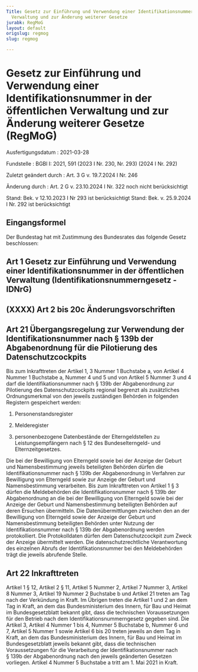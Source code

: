 ```yaml
---
Title: Gesetz zur Einführung und Verwendung einer Identifikationsnummer in der öffentlichen
  Verwaltung und zur Änderung weiterer Gesetze
jurabk: RegMoG
layout: default
origslug: regmog
slug: regmog

---
```


# Gesetz zur Einführung und Verwendung einer Identifikationsnummer in der öffentlichen Verwaltung und zur Änderung weiterer Gesetze (RegMoG)

Ausfertigungsdatum
:   2021-03-28

Fundstelle
:   BGBl I: 2021, 591 (2023 I Nr. 230, Nr. 293) (2024 I Nr. 292)

Zuletzt geändert durch
:   Art. 3 G v. 19.7.2024 I Nr. 246

Änderung durch
:   Art. 2 G v. 23.10.2024 I Nr. 322 noch nicht berücksichtigt

Stand: Bek. v 12.10.2023 I Nr 293 ist berücksichtigt
Stand: Bek. v. 25.9.2024 I Nr. 292 ist berücksichtigt

## Eingangsformel

Der Bundestag hat mit Zustimmung des Bundesrates das folgende Gesetz beschlossen:


## Art 1 Gesetz zur Einführung und Verwendung einer Identifikationsnummer in der öffentlichen Verwaltung (Identifikationsnummerngesetz - IDNrG)


## (XXXX) Art 2 bis 20c Änderungsvorschriften



## Art 21 Übergangsregelung zur Verwendung der Identifikationsnummer nach § 139b der Abgabenordnung für die Pilotierung des Datenschutzcockpits

Bis zum Inkrafttreten der Artikel 1, 3 Nummer 1 Buchstabe a, von Artikel 4 Nummer 1 Buchstabe a, Nummer 4 und 5 und von Artikel 5 Nummer 3 und 4 darf die Identifikationsnummer nach § 139b der Abgabenordnung zur Pilotierung des Datenschutzcockpits regional begrenzt als zusätzliches Ordnungsmerkmal von den jeweils zuständigen Behörden in folgenden Registern gespeichert werden:

1.  Personenstandsregister


2.  Melderegister


3.  personenbezogene Datenbestände der Elterngeldstellen zu Leistungsempfängern nach § 12 des Bundeselterngeld- und Elternzeitgesetzes.



Die bei der Bewilligung von Elterngeld sowie bei der Anzeige der Geburt und Namensbestimmung jeweils beteiligten Behörden dürfen die Identifikationsnummer nach § 139b der Abgabenordnung in Verfahren zur Bewilligung von Elterngeld sowie zur Anzeige der Geburt und Namensbestimmung verarbeiten. Bis zum Inkrafttreten von Artikel 1 § 3 dürfen die Meldebehörden die Identifikationsnummer nach § 139b der Abgabenordnung an die bei der Bewilligung von Elterngeld sowie bei der Anzeige der Geburt und Namensbestimmung beteiligten Behörden auf deren Ersuchen übermitteln. Die Datenübermittlungen zwischen den an der Bewilligung von Elterngeld sowie der Anzeige der Geburt und Namensbestimmung beteiligten Behörden unter Nutzung der Identifikationsnummer nach § 139b der Abgabenordnung werden protokolliert. Die Protokolldaten dürfen dem Datenschutzcockpit zum Zweck der Anzeige übermittelt werden. Die datenschutzrechtliche Verantwortung des einzelnen Abrufs der Identifikationsnummer bei den Meldebehörden trägt die jeweils abrufende Stelle.


## Art 22 Inkrafttreten

Artikel 1 § 12, Artikel 2 § 11, Artikel 5 Nummer 2, Artikel 7 Nummer 3, Artikel 8 Nummer 3, Artikel 19 Nummer 2 Buchstabe b und Artikel 21 treten am Tag nach der Verkündung in Kraft. Im Übrigen treten die Artikel 1 und 2 an dem Tag in Kraft, an dem das Bundesministerium des Innern, für Bau und Heimat im Bundesgesetzblatt bekannt gibt, dass die technischen Voraussetzungen für den Betrieb nach dem Identifikationsnummerngesetz gegeben sind. Die Artikel 3, Artikel 4 Nummer 1 bis 4, Nummer 5 Buchstabe b, Nummer 6 und 7, Artikel 5 Nummer 1 sowie Artikel 6 bis 20 treten jeweils an dem Tag in Kraft, an dem das Bundesministerium des Innern, für Bau und Heimat im Bundesgesetzblatt jeweils bekannt gibt, dass die technischen Voraussetzungen für die Verarbeitung der Identifikationsnummer nach § 139b der Abgabenordnung nach den jeweils geänderten Gesetzen vorliegen. Artikel 4 Nummer 5 Buchstabe a tritt am 1. Mai 2021 in Kraft.

